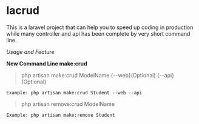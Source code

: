 # lacrud
This is a laravel project that can help you to speed up coding in production while many controller and api has been complete by very short command line.

*Usage and Feature*

**New Command Line make:crud**

> php artisan make:crud ModelName {--web}(Optional) {--api}(Optional)
```
Example: php artisan make:crud Student --web --api
```

> php artisan remove:crud ModelName
```
Example: php artisan make:remove Student
```